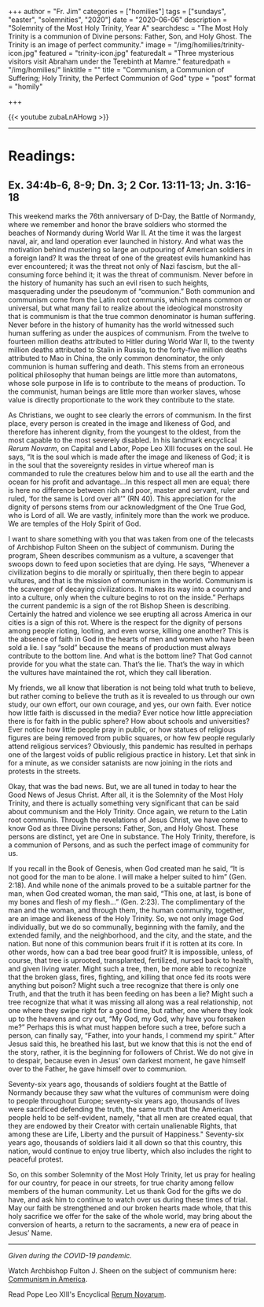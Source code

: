 +++
author = "Fr. Jim"
categories = ["homilies"]
tags = ["sundays", "easter", "solemnities", "2020"]
date = "2020-06-06"
description = "Solemnity of the Most Holy Trinity, Year A"
searchdesc = "The Most Holy Trinity is a communion of Divine persons: Father, Son, and Holy Ghost. The Trinity is an image of perfect community."
image = "/img/homilies/trinity-icon.jpg"
featured = "trinity-icon.jpg"
featuredalt = "Three mysterious visitors visit Abraham under the Terebinth at Mamre."
featuredpath = "/img/homilies/"
linktitle = ""
title = "Communism, a Communion of Suffering; Holy Trinity, the Perfect Communion of God"
type = "post"
format = "homily"

+++

{{< youtube zubaLnAHowg >}}

---

# Readings:
## Ex. 34:4b-6, 8-9; Dn. 3; 2 Cor. 13:11-13; Jn. 3:16-18

This weekend marks the 76th anniversary of D-Day, the Battle of Normandy, where we remember and honor the brave soldiers who stormed the beaches of Normandy during World War II. At the time it was the largest naval, air, and land operation ever launched in history. And what was the motivation behind mustering so large an outpouring of American soldiers in a foreign land? It was the threat of one of the greatest evils humankind has ever encountered; it was the threat not only of Nazi fascism, but the all-consuming force behind it; it was the threat of communism. Never before in the history of humanity has such an evil risen to such heights, masquerading under the pseudonym of “communion.” Both communion and communism come from the Latin root communis, which means common or universal, but what many fail to realize about the ideological monstrosity that is communism is that the true common denominator is human suffering. Never before in the history of humanity has the world witnessed such human suffering as under the auspices of communism. From the twelve to fourteen million deaths attributed to Hitler during World War II, to the twenty million deaths attributed to Stalin in Russia, to the forty-five million deaths attributed to Mao in China, the only common denominator, the only communion is human suffering and death. This stems from an erroneous political philosophy that human beings are little more than automatons, whose sole purpose in life is to contribute to the means of production. To the communist, human beings are little more than worker slaves, whose value is directly proportionate to the work they contribute to the state.

As Christians, we ought to see clearly the errors of communism. In the first place, every person is created in the image and likeness of God, and therefore has inherent dignity, from the youngest to the oldest, from the most capable to the most severely disabled. In his landmark encyclical *Rerum Novarm*, on Capital and Labor, Pope Leo XIII focuses on the soul. He says, “It is the soul which is made after the image and likeness of God; it is in the soul that the sovereignty resides in virtue whereof man is commanded to rule the creatures below him and to use all the earth and the ocean for his profit and advantage...In this respect all men are equal; there is here no difference between rich and poor, master and servant, ruler and ruled, ‘for the same is Lord over all’” (RN 40). This appreciation for the dignity of persons stems from our acknowledgment of the One True God, who is Lord of all. We are vastly, infinitely more than the work we produce. We are temples of the Holy Spirit of God.

I want to share something with you that was taken from one of the telecasts of Archbishop Fulton Sheen on the subject of communism. During the program, Sheen describes communism as a vulture, a scavenger that swoops down to feed upon societies that are dying. He says, “Whenever a civilization begins to die morally or spiritually, then there begin to appear vultures, and that is the mission of communism in the world. Communism is the scavenger of decaying civilizations. It makes its way into a country and into a culture, only when the culture begins to rot on the inside.” Perhaps the current pandemic is a sign of the rot Bishop Sheen is describing. Certainly the hatred and violence we see erupting all across America in our cities is a sign of this rot. Where is the respect for the dignity of persons among people rioting, looting, and even worse, killing one another? This is the absence of faith in God in the hearts of men and women who have been sold a lie. I say “sold” because the means of production must always contribute to the bottom line. And what is the bottom line? That God cannot provide for you what the state can. That’s the lie. That’s the way in which the vultures have maintained the rot, which they call liberation.

My friends, we all know that liberation is not being told what truth to believe, but rather coming to believe the truth as it is revealed to us through our own study, our own effort, our own courage, and yes, our own faith. Ever notice how little faith is discussed in the media? Ever notice how little appreciation there is for faith in the public sphere? How about schools and universities? Ever notice how little people pray in public, or how statues of religious figures are being removed from public squares, or how few people regularly attend religious services? Obviously, this pandemic has resulted in perhaps one of the largest voids of public religious practice in history. Let that sink in for a minute, as we consider satanists are now joining in the riots and protests in the streets.

Okay, that was the bad news. But, we are all tuned in today to hear the Good News of Jesus Christ. After all, it is the Solemnity of the Most Holy Trinity, and there is actually something very significant that can be said about communism and the Holy Trinity. Once again, we return to the Latin root communis. Through the revelations of Jesus Christ, we have come to know God as three Divine persons: Father, Son, and Holy Ghost. These persons are distinct, yet are One in substance. The Holy Trinity, therefore, is a communion of Persons, and as such the perfect image of community for us.

If you recall in the Book of Genesis, when God created man he said, “It is not good for the man to be alone. I will make a helper suited to him” (Gen. 2:18). And while none of the animals proved to be a suitable partner for the man, when God created woman, the man said, “This one, at last, is bone of my bones and flesh of my flesh…” (Gen. 2:23). The complimentary of the man and the woman, and through them, the human community, together, are an image and likeness of the Holy Trinity. So, we not only image God individually, but we do so communally, beginning with the family, and the extended family, and the neighborhood, and the city, and the state, and the nation. But none of this communion bears fruit if it is rotten at its core. In other words, how can a bad tree bear good fruit? It is impossible, unless, of course, that tree is uprooted, transplanted, fertilized, nursed back to health, and given living water. Might such a tree, then, be more able to recognize that the broken glass, fires, fighting, and killing that once fed its roots were anything but poison? Might such a tree recognize that there is only one Truth, and that the truth it has been feeding on has been a lie? Might such a tree recognize that what it was missing all along was a real relationship, not one where they swipe right for a good time, but rather, one where they look up to the heavens and cry out, “My God, my God, why have you forsaken me?” Perhaps this is what must happen before such a tree, before such a person, can finally say, “Father, into your hands, I commend my spirit.” After Jesus said this, he breathed his last, but we know that this is not the end of the story, rather, it is the beginning for followers of Christ. We do not give in to despair, because even in Jesus’ own darkest moment, he gave himself over to the Father, he gave himself over to communion.

Seventy-six years ago, thousands of soldiers fought at the Battle of Normandy because they saw what the vultures of communism were doing to people throughout Europe; seventy-six years ago, thousands of lives were sacrificed defending the truth, the same truth that the American people held to be self-evident, namely, "that all men are created equal, that they are endowed by their Creator with certain unalienable Rights, that among these are Life, Liberty and the pursuit of Happiness." Seventy-six years ago, thousands of soldiers laid it all down so that this country, this nation, would continue to enjoy true liberty, which also includes the right to peaceful protest.

So, on this somber Solemnity of the Most Holy Trinity, let us pray for healing for our country, for peace in our streets, for true charity among fellow members of the human community. Let us thank God for the gifts we do have, and ask him to continue to watch over us during these times of trial. May our faith be strengthened and our broken hearts made whole, that this holy sacrifice we offer for the sake of the whole world, may bring about the conversion of hearts, a return to the sacraments, a new era of peace in Jesus’ Name.

---
*Given during the COVID-19 pandemic.*

Watch Archbishop Fulton J. Sheen on the subject of communism here: [Communism in America](https://www.youtube.com/watch?v=w5iUYQ_yF_M).

Read Pope Leo XIII's Encyclical [Rerum Novarum](http://www.vatican.va/content/leo-xiii/en/encyclicals/documents/hf_l-xiii_enc_15051891_rerum-novarum.html).